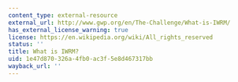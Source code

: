 ```yaml
---
content_type: external-resource
external_url: http://www.gwp.org/en/The-Challenge/What-is-IWRM/
has_external_license_warning: true
license: https://en.wikipedia.org/wiki/All_rights_reserved
status: ''
title: What is IWRM?
uid: 1e47d870-326a-4fb0-ac3f-5e8d467317bb
wayback_url: ''
---
```

